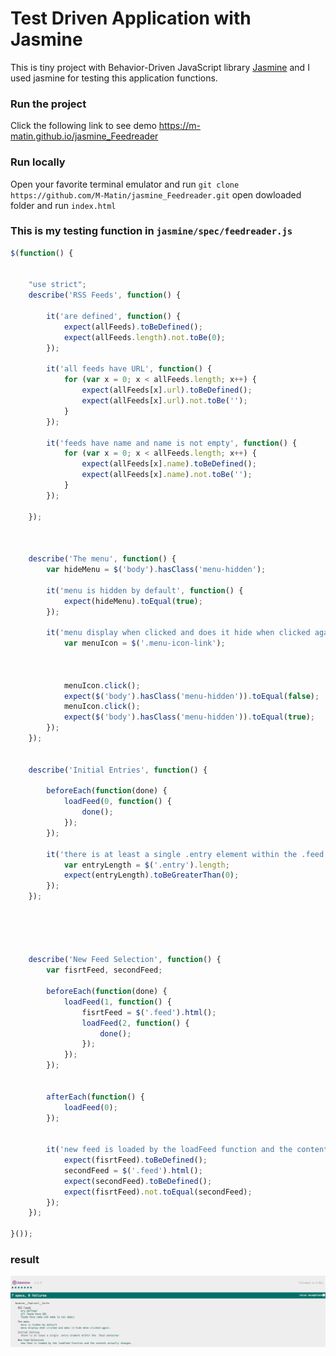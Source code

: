 # Test Driven Application with Jasmine

This is tiny project with Behavior-Driven JavaScript library [Jasmine](http://jasmine.github.io/2.2/introduction.html) and  I used jasmine for testing this application functions.

### Run the project
Click the following link to see demo https://m-matin.github.io/jasmine_Feedreader

### Run locally
Open your favorite terminal emulator and run
 `git clone https://github.com/M-Matin/jasmine_Feedreader.git`
 open dowloaded folder and run `index.html`

### This is my testing function in `jasmine/spec/feedreader.js`

```javascript
$(function() {


    "use strict";
    describe('RSS Feeds', function() {

        it('are defined', function() {
            expect(allFeeds).toBeDefined();
            expect(allFeeds.length).not.toBe(0);
        });

        it('all feeds have URL', function() {
            for (var x = 0; x < allFeeds.length; x++) {
                expect(allFeeds[x].url).toBeDefined();
                expect(allFeeds[x].url).not.toBe('');
            }
        });

        it('feeds have name and name is not empty', function() {
            for (var x = 0; x < allFeeds.length; x++) {
                expect(allFeeds[x].name).toBeDefined();
                expect(allFeeds[x].name).not.toBe('');
            }
        });

    });



    describe('The menu', function() {
        var hideMenu = $('body').hasClass('menu-hidden');

        it('menu is hidden by default', function() {
            expect(hideMenu).toEqual(true);
        });

        it('menu display when clicked and does it hide when clicked again.', function() {
            var menuIcon = $('.menu-icon-link');



            menuIcon.click();
            expect($('body').hasClass('menu-hidden')).toEqual(false);
            menuIcon.click();
            expect($('body').hasClass('menu-hidden')).toEqual(true);
        });
    });


    describe('Initial Entries', function() {

        beforeEach(function(done) {
            loadFeed(0, function() {
                done();
            });
        });

        it('there is at least a single .entry element within the .feed container.', function() {
            var entryLength = $('.entry').length;
            expect(entryLength).toBeGreaterThan(0);
        });
    });





    describe('New Feed Selection', function() {
        var fisrtFeed, secondFeed;

        beforeEach(function(done) {
            loadFeed(1, function() {
                fisrtFeed = $('.feed').html();
                loadFeed(2, function() {
                    done();
                });
            });
        });


        afterEach(function() {
            loadFeed(0);
        });


        it('new feed is loaded by the loadFeed function and the content actually changes.', function() {
            expect(fisrtFeed).toBeDefined();
            secondFeed = $('.feed').html();
            expect(secondFeed).toBeDefined();
            expect(fisrtFeed).not.toEqual(secondFeed);
        });
    });

}());
```

### result
![result](https://github.com/M-Matin/jasmine_Feedreader/blob/master/result.png?raw=true)

